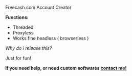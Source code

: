 Freecash.com Account Creator

**Functions:**
- Threaded
- Proxyless
- Works fine headless ( browserless )

*Why do i release this?*

Just for fun!

**If you need help, or need custom softwares [contact me!](https://t.me/marseille1337)**
